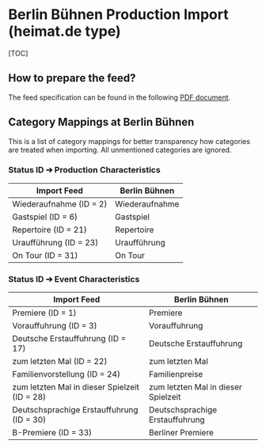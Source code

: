 # Berlin Bühnen Production Import (heimat.de type)

[TOC]

## How to prepare the feed?

The feed specification can be found in the following [PDF document](2010-11-17_WNI_cb-in_xml-terminschnittstelle_buehnen.pdf).

## Category Mappings at Berlin Bühnen

This is a list of category mappings for better transparency how categories are treated when importing. All unmentioned categories are ignored.

### Status ID ➔ Production Characteristics

Import Feed | Berlin Bühnen
----|----
Wiederaufnahme (ID = 2) | Wiederaufnahme
Gastspiel (ID = 6) | Gastspiel
Repertoire (ID = 21) | Repertoire
Uraufführung (ID = 23) | Uraufführung
On Tour (ID = 31) | On Tour
    
### Status ID ➔ Event Characteristics

Import Feed | Berlin Bühnen
----|----
Premiere (ID = 1) | Premiere
Vorauffuhrung (ID = 3) | Vorauffuhrung
Deutsche Erstauffuhrung (ID = 17) | Deutsche Erstauffuhrung
zum letzten Mal (ID = 22) | zum letzten Mal
Familienvorstellung (ID = 24) | Familienpreise
zum letzten Mal in dieser Spielzeit (ID = 28) | zum letzten Mal in dieser Spielzeit
Deutschsprachige Erstauffuhrung (ID = 30) | Deutschsprachige Erstauffuhrung
B-Premiere (ID = 33) | Berliner Premiere



